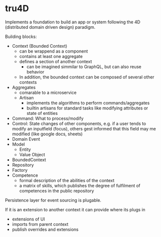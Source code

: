 tru4D
=====

Implements a foundation to build an app or system following the 4D (distributed domain driven design) paradigm.

Building blocks:
- Context (Bounded Context)
    - can be wrappend as a component
    - contains at least one aggregate
    - defines a section of another context 
        - can be imagined simmilar to GraphQL, but can also reuse behavior
    - In addition, the bounded context can be composed of several other contexts
- Aggregates
    - comarable to a microservice 
    - Artisan 
        - implements the algorithms to perform commands/aggregates
        - builtin artisans for standard tasks like modifying attributes or state of entities
- Command: What to process/modify
- Control: State changes of other components, e.g. if a user tends to modify an inputfield (focus), others gest informed
that this field may me modified (like google docs, sheets)
- Domain Event
- Model
    - Entity
    - Value Object
- BoundedContext
- Repository
- Factory
- Competence
    - formal description of the abilities of the context
    - a matrix of skills, which publishes the degree of fulfilment of competences in the public repository  

Persistence layer for event sourcing is plugable.

If it is an extension to another context it can provide where its plugs in 
- extensions of UI
- imports from parent context
- publish overrides and extensions
 
